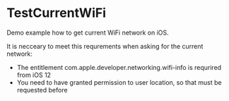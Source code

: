# TestCurrentWiFi

Demo example how to get current WiFi network on iOS. 

It is necceary to meet this requrements when asking for the current network: 
- The entitlement com.apple.developer.networking.wifi-info is requrired from iOS 12
- You need to have granted permission to user location, so that must be requested before
